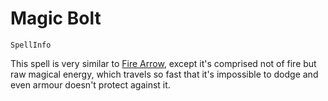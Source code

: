 # Magic Bolt

`SpellInfo`

This spell is very similar to [Fire Arrow](spell:fire_arrow), except it's comprised not of fire but raw magical energy, which travels so fast that it's impossible to dodge and even armour doesn't protect against it.